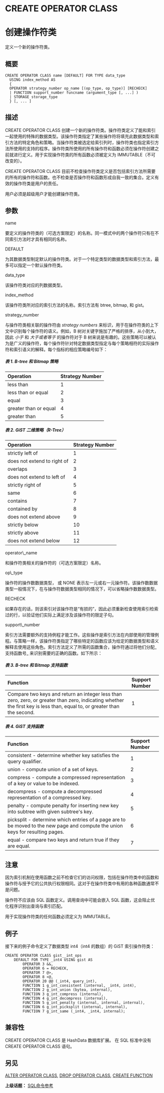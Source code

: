 # CREATE OPERATOR CLASS

# 创建操作符类

定义一个新的操作符类。

## 概要

```
CREATE OPERATOR CLASS name [DEFAULT] FOR TYPE data_type  
  USING index_method AS 
  { 
  OPERATOR strategy_number op_name [(op_type, op_type)] [RECHECK]
  | FUNCTION support_number funcname (argument_type [, ...] )
  | STORAGE storage_type
  } [, ... ]
```

## 描述

CREATE OPERATOR CLASS 创建一个新的操作符类。操作符类定义了能和索引一起使用的特殊的数据类型。该操作符类指定了某些操作符将填充此数据类型和索引方法的特定角色和策略。当操作符类被选定给索引列时，操作符类也指定索引方法所使用的支持的程序。操作符类所使用的所有操作符和函数必须在操作符创建之前就进行定义。用于实现操作符类的所有函数必须被定义为 IMMUTABLE（不可改变的）。

CREATE OPERATOR CLASS 目前不检查操作符类定义是否包括索引方法所需要的所有的操作符和函数。也不检查是否操作符和函数形成自我一致的集合。定义有效的操作符类是用户的责任。

用户必须是超级用户才能创建操作符类。

## 参数

name

要定义的操作符类的（可选方案限定）的名称。同一模式中的两个操作符只有在不同索引方法时才具有相同的名称。

DEFAULT

为其数据类型制定默认的操作符类。对于一个特定类型的数据类型和索引方法，最多可以指定一个默认操作符类。

data\_type

该操作符类对应的列数据类型。

index\_method

该操作符类所对应的索引方法的名称。索引方法有 btree, bitmap, 和 gist。

strategy\_number

与操作符类相关联的操作符由 _strategy numbers_ 来标识，用于在操作符类的上下文中识别每个操作符的语义。例如，B 树对关键字施加了严格的排序，从小到大，因此 _小于_ 和 _大于或者等于_ 的操作符对于 B 树来说是有趣的。这些策略可以被认为是广义的操作符，每个操作符针对特定数据类型指定与每个策略相符的实际操作符和索引语义的解释。每个指标的相应策略编号如下：

##### 表 1. B-tree 和 Bitmap 策略

| Operation | Strategy Number |
| :--- | :--- |
| less than | 1 |
| less than or equal | 2 |
| equal | 3 |
| greater than or equal | 4 |
| greater than | 5 |

##### 表 2. GiST 二维策略（R-Tree）

| Operation | Strategy Number |
| :--- | :--- |
| strictly left of | 1 |
| does not extend to right of | 2 |
| overlaps | 3 |
| does not extend to left of | 4 |
| strictly right of | 5 |
| same | 6 |
| contains | 7 |
| contained by | 8 |
| does not extend above | 9 |
| strictly below | 10 |
| strictly above | 11 |
| does not extend below | 12 |

operator\\_name

和操作符类相关的操作符的（可选方案限定）名称。

op\\_type

操作符的操作数数据类型， 或 NONE 表示左一元或右一元操作符。该操作数数据类型一般情况下，在与操作符数据类型相同的情况下，可以省略操作数数据类型。

RECHECK

如果存在的话，则该索引对该操作符是“有损的”，因此必须重新检查使用索引检索过的行，以验证他们实际上满足涉及该操作符的限定子句。

support\\_number

索引方法需要额外的支持例程才能工作。这些操作是索引方法在内部使用的管理例程。与策略一样，该操作符类指定了哪些特定的函数应该为给定的数据类型和语义解释去使用这些角色。索引方法定义了所需的函数集合，操作符通过将他们分配_支持函数号_ 来识别需要的正确的函数。如下所示：

##### 表 3. B-tree 和 Bitmap 支持函数

| Function | Support Number |
| :--- | :--- |
| Compare two keys and return an integer less than zero, zero, or greater than zero, indicating whether the first key is less than, equal to, or greater than the second. | 1 |

##### 表 4. GiST 支持函数

| Function | Support Number |
| :--- | :--- |
| consistent - determine whether key satisfies the query qualifier. | 1 |
| union - compute union of a set of keys. | 2 |
| compress - compute a compressed representation of a key or value to be indexed. | 3 |
| decompress - compute a decompressed representation of a compressed key. | 4 |
| penalty - compute penalty for inserting new key into subtree with given subtree's key. | 5 |
| picksplit - determine which entries of a page are to be moved to the new page and compute the union keys for resulting pages. | 6 |
| equal - compare two keys and return true if they are equal. | 7 |

## 注意

因为索引机制在使用函数之前不检查它们的访问权限，包括在操作符类中的函数和操作符与授予它的公共执行权限相同。这对于在操作符类中有用的各种函数通常不是问题。

操作符不应该由 SQL 函数定义。调用查询中可能会嵌入 SQL 函数，这会阻止优化程序识别出查询与索引匹配。

用于实现操作符类的任何函数必须定义为 IMMUTABLE。

## 例子

接下来的例子命令定义了数据类型 int4（int4 的数组）的 GiST 索引操作符类：

```
CREATE OPERATOR CLASS gist__int_ops
    DEFAULT FOR TYPE _int4 USING gist AS
        OPERATOR 3 &&,
        OPERATOR 6 = RECHECK,
        OPERATOR 7 @>,
        OPERATOR 8 <@,
        OPERATOR 20 @@ (_int4, query_int),
        FUNCTION 1 g_int_consistent (internal, _int4, int4),
        FUNCTION 2 g_int_union (bytea, internal),
        FUNCTION 3 g_int_compress (internal),
        FUNCTION 4 g_int_decompress (internal),
        FUNCTION 5 g_int_penalty (internal, internal, internal),
        FUNCTION 6 g_int_picksplit (internal, internal),
        FUNCTION 7 g_int_same (_int4, _int4, internal);
```

## 兼容性

CREATE OPERATOR CLASS 是 HashData 数据库扩展。 在 SQL 标准中没有 CREATE OPERATOR CLASS 语句。

## 另见

[ALTER OPERATOR CLASS](./alter-operator-class.md), [DROP OPERATOR CLASS](./drop-operator-class.md), [CREATE FUNCTION](./create-function.md)

**上级话题：** [SQL命令参考](./README.md)

